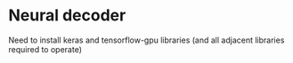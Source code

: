 # Neural decoder

Need to install keras and tensorflow-gpu libraries (and all adjacent libraries required to operate)
